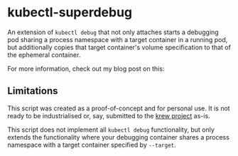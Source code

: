 # kubectl-superdebug

An extension of `kubectl debug` that not only attaches starts a debugging pod sharing a process namespace with a target container in a running pod, but additionally copies that target container's volume specification to that of the ephemeral container.

For more information, check out my blog post on this:


## Limitations

This script was created as a proof-of-concept and for personal use. It is not ready to be industrialised or, say, submitted to the [krew project](https://github.com/kubernetes-sigs/krew) as-is.

This script does not implement all `kubectl debug` functionality, but only extends the functionality where your debugging container shares a process namespace with a target container specified by `--target`.

